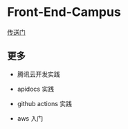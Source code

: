 # Front-End-Campus

[传送门](https://tkiddo-8gkkh0chf3632274-1256164626.tcloudbaseapp.com/)

## 更多

- 腾讯云开发实践

* apidocs 实践

* github actions 实践

* aws 入门
